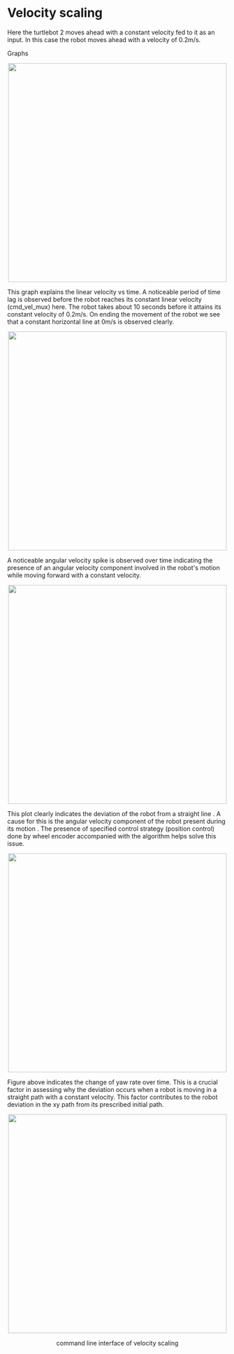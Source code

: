 # Velocity scaling

Here the turtlebot 2 moves ahead with a constant velocity fed to it as an input. In this case the robot moves ahead with a velocity of 0.2m/s. 

Graphs
<p align="center">
<img width="500" src="https://user-images.githubusercontent.com/44544565/205487707-396a08c3-90b0-4aa0-b440-abaf8bf7aa19.png">


This graph explains the linear velocity vs time. A noticeable period of time lag is observed before the robot reaches its constant linear velocity (cmd_vel_mux) here. The robot takes about 10 seconds before it attains its constant velocity of 0.2m/s. On ending the movement of the robot we see that a constant horizontal line at 0m/s is observed clearly.

<p align="center"><img width="500" src="https://user-images.githubusercontent.com/44544565/205487722-2e43765f-7797-402e-af61-5d7d12618ff9.png"></p>


A noticeable angular velocity spike is observed over time indicating the presence of an angular velocity component involved in the robot's motion while moving forward with a constant velocity.

<p align="center"><img width="500" src="https://user-images.githubusercontent.com/44544565/205487785-47a34c7a-1d93-4af8-bc5d-9c64c2f9d625.png"></p>



This plot clearly indicates the deviation of the robot from a straight line . A cause for this is the angular velocity component of the robot present during its motion . The presence of specified control strategy (position control) done by wheel encoder accompanied with the algorithm helps solve this issue.

<p align="center"><img width="500" src="https://user-images.githubusercontent.com/44544565/205487788-fc03c438-07e9-454d-87b6-b1b70302c751.png"></p>


Figure above indicates the change of yaw rate over time. This is a crucial factor in assessing why the deviation occurs when a robot is moving in a straight path with a constant velocity. This factor contributes to the robot deviation in the xy path from its prescribed initial path.


<p align="center"><img width="500" src="https://user-images.githubusercontent.com/44544565/205487410-2eb74600-ce49-4717-801a-dbbd4cfa3ffd.png"></p>

<p align="center">command line interface of velocity scaling</p>
